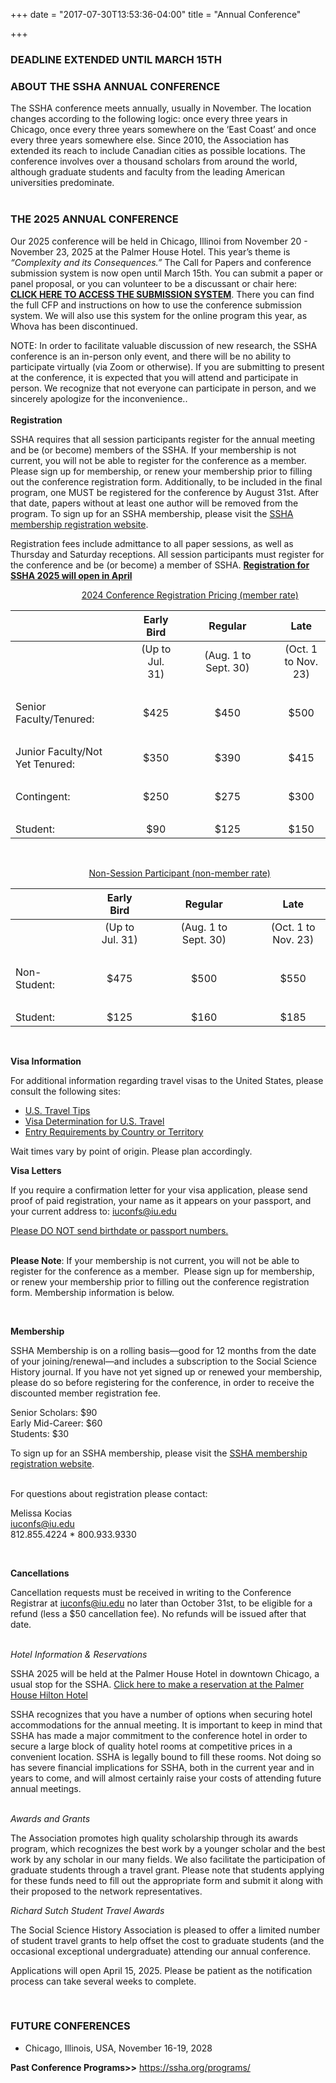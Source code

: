 +++
date = "2017-07-30T13:53:36-04:00"
title = "Annual Conference"

+++

### **DEADLINE EXTENDED UNTIL MARCH 15TH**  
### **ABOUT THE SSHA ANNUAL CONFERENCE**  

The SSHA conference meets annually, usually in November. The location changes according to the following logic: once every three years in Chicago, once every three years somewhere on the ‘East Coast’ and once every three years somewhere else. Since 2010, the Association has extended its reach to include Canadian cities as possible locations. The conference involves over a thousand scholars from around the world, although graduate students and faculty from the leading American universities predominate.  
<br />  

### **THE 2025 ANNUAL CONFERENCE**  

Our 2025 conference will be held in Chicago, Illinoi from November 20 - November 23, 2025 at the Palmer House Hotel.  This year’s theme is <i>“Complexity and its Consequences.”</i> The Call for Papers and conference submission system is now open until March 15th. You can submit a paper or panel proposal, or you can volunteer to be a discussant or chair here: [**CLICK HERE TO ACCESS THE SUBMISSION SYSTEM**](https://ssha2025.ssha.org/). There you can find the full CFP and instructions on how to use the conference submission system. We will also use this system for the online program this year, as Whova has been discontinued. 
<br />

NOTE: In order to facilitate valuable discussion of new research, the SSHA conference is an in-person only event, and there will be no ability to participate virtually (via Zoom or otherwise). If you are submitting to present at the conference, it is expected that you will attend and participate in person. We recognize that not everyone can participate in person, and we sincerely apologize for the inconvenience..  
<br /> 
**Registration**  

SSHA requires that all session participants register for the annual meeting and be (or become) members of the SSHA.  If your membership is not current, you will not be able to register for the conference as a member.  Please sign up for membership, or renew your membership prior to filling out the conference registration form. Additionally, to be included in the final program, one MUST be registered for the conference by August 31st. After that date, papers without at least one author will be removed from the program. To sign up for an SSHA membership, please visit the <a href="https://indianauniv-web.ungerboeck.com/mbd/mbd_p23_add_member.aspx?oc=10&cc=SSHA-MEMBER" target="_blank">SSHA membership registration website</a>.  

Registration fees include admittance to all paper sessions, as well as Thursday and Saturday receptions. All session participants must register for the conference and be (or become) a member of SSHA. [**Registration for SSHA 2025 will open in April**](https://indianauniv.ungerboeck.com/prod/emc00/register.aspx?aat=46565a326b615a4c4145687643517739622b54566470527a41617963566f6f6d7a356778354f6b4c6e58383d) 

&emsp; &emsp; &emsp; &emsp; &emsp;&emsp;&emsp;<u>2024 Conference Registration Pricing (member rate)</u>

| &emsp; | &emsp; | Early Bird | &emsp; | Regular | &emsp; | Late |  
--- | --- | :---: | :--- | :---: | :--- | :---:  
| &emsp; | | (Up to Jul. 31) | | (Aug. 1 to Sept. 30) | | (Oct. 1 to Nov. 23)  
&emsp; | &emsp; | &emsp;| &emsp;| &emsp; |&emsp; |&emsp;
Senior Faculty/Tenured:| | $425 | | $450 | | $500  
&emsp; | &emsp; | &emsp;| &emsp;| &emsp; |&emsp; |&emsp;  
Junior Faculty/Not Yet Tenured:| | $350 | | $390  | | $415  
&emsp; | &emsp; | &emsp;| &emsp;| &emsp; |&emsp; |&emsp;  
Contingent:| | $250 | | $275 | | $300  
&emsp; | &emsp; | &emsp;| &emsp;| &emsp; |&emsp; |&emsp;  
Student:| | $90 |  | $125  | | $150  
<br />  

&emsp; &emsp; &emsp; &emsp; &emsp; &emsp; &emsp; <u>Non-Session Participant (non-member rate)</u>  	

| &emsp; | &emsp; | Early Bird | &emsp; | Regular | &emsp; | Late |  
--- | --- | :---: | :--- | :---: | :--- | :---:  
| &emsp; | | (Up to Jul. 31) | | (Aug. 1 to Sept. 30) | | (Oct. 1 to Nov. 23)  
&emsp; | &emsp; | &emsp;| &emsp;| &emsp; |&emsp; |&emsp;
Non-Student:| | $475 | | $500 | | $550  
&emsp; | &emsp; | &emsp;| &emsp;| &emsp; |&emsp; |&emsp;  
Student:| | $125 | | $160  | | $185  
<br />  

**Visa Information**  

For additional information regarding travel visas to the United States, please consult the following sites:

- [U.S. Travel Tips](https://travel.state.gov/content/travel/en/us-visas/tourism-visit.html)
- [Visa Determination for U.S. Travel](https://travel.state.gov/content/travel/en/us-visas.html)
- [Entry Requirements by Country or Territory](https://travel.state.gov/content/travel/en/us-visas/Visa-Reciprocity-and-Civil-Documents-by-Country.html)

Wait times vary by point of origin. Please plan accordingly.  

**Visa Letters**  

If you require a confirmation letter for your visa application, please send proof of paid registration, your name as it appears on your passport, and your current address to: 
<iuconfs@iu.edu>  

<u>Please DO NOT send birthdate or passport numbers.</u>  
<br />

**Please Note**: If your membership is not current, you will not be able to register for the conference as a member.  Please sign up for membership, or renew your membership prior to filling out the conference registration form. Membership information is below.

<br />

**Membership**  

SSHA Membership is on a rolling basis—good for 12 months from the date of your joining/renewal—and includes a subscription to the Social Science History journal. If you have not yet signed up or renewed your membership, please do so before registering for the conference, in order to receive the discounted member registration fee.  
 
Senior Scholars: $90  
Early Mid-Career: $60  
Students: $30  

To sign up for an SSHA membership, please visit the <a href="https://indianauniv-web.ungerboeck.com/mbd/mbd_p23_add_member.aspx?oc=10&cc=SSHA-MEMBER" target="_blank">SSHA membership registration website</a>.  
<br />  

For questions about registration please contact:  

Melissa Kocias  
<iuconfs@iu.edu>  
812.855.4224 * 800.933.9330

<br />

**Cancellations**

Cancellation requests must be received in writing to the Conference Registrar at iuconfs@iu.edu no later than October 31st, to be eligible for a refund (less a $50 cancellation fee). No refunds will be issued after that date.  
<br />  

<i>Hotel Information & Reservations</i>  

SSHA 2025 will be held at the Palmer House Hotel in downtown Chicago, a usual stop for the SSHA.  [Click here to make a reservation at the Palmer House Hilton Hotel](https://book.passkey.com/go/SSHA2024)

SSHA recognizes that you have a number of options when securing hotel accommodations for the annual meeting.  It is important to keep in mind that SSHA has made a major commitment to the conference hotel in order to secure a large block of quality hotel rooms at competitive prices in a convenient location.  SSHA is legally bound to fill these rooms.  Not doing so has severe financial implications for SSHA, both in the current year and in years to come, and will almost certainly raise your costs of attending future annual meetings.  
<br />

<i>Awards and Grants</i>  

The Association promotes high quality scholarship through its awards program, which recognizes the best work by a younger scholar and the best work by any scholar in our many fields. We also facilitate the participation of graduate students through a travel grant. Please note that students applying for these funds need to fill out the appropriate form and submit it along with their proposed to the network representatives. 
<br />  

<i>Richard Sutch Student Travel Awards</i>  

The Social Science History Association is pleased to offer a limited number of student travel grants to help offset the cost to graduate students (and the occasional exceptional undergraduate) attending our annual conference.  

Applications will open April 15, 2025. Please be patient as the notification process can take several weeks to complete.

<br />

### **FUTURE CONFERENCES**  

- Chicago, Illinois, USA, November 16-19, 2028

**Past Conference Programs>>** https://ssha.org/programs/  
